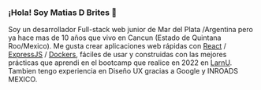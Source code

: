 ### ¡Hola! Soy Matias D Brites 👋

Soy un desarrollador Full-stack web junior de Mar del Plata /Argentina pero ya hace mas de 10 años que vivo en Cancun (Estado de Quintana Roo/Mexico). Me gusta crear aplicaciones web rápidas con [React](https://es.reactjs.org/) / [ExpressJS](https://expressjs.com/es/) / [Dockers](https://www.docker.com/), fáciles de usar y construidas con las mejores prácticas que aprendi en el bootcamp que realice en 2022 en [LarnU](https://www.larnu.com/bootcamp).
Tambien tengo experiencia en Diseño UX gracias a Google y INROADS MEXICO.

<!-- ## Puedes encontrarme en: -->

<!-- - Web personal [alextomas.com](https://alextomas.com)
- [LinkedIn](https://www.linkedin.com/in/alex-tomas/)
- [Medium](https://alextomash.medium.com/)
- [Dev.to](https://dev.to/alextomas80/)
- [Instagram](https://www.instagram.com/alextomas/)
 -->
<!--
**MatiasDBrites/MatiasDBrites** is a ✨ _special_ ✨ repository because its `README.md` (this file) appears on your GitHub profile.

Here are some ideas to get you started:

- 🔭 I’m currently working on ...
- 🌱 I’m currently learning ...
- 👯 I’m looking to collaborate on ...
- 🤔 I’m looking for help with ...
- 💬 Ask me about ...
- 📫 How to reach me: ...
- 😄 Pronouns: ...
- ⚡ Fun fact: ...
-->
